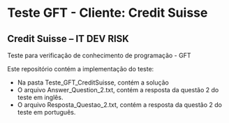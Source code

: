 # Teste GFT - Cliente: Credit Suisse

## Credit Suisse – IT DEV RISK
Teste para verificação de conhecimento de programação - GFT

Este repositório contém a implementação do teste:
- Na pasta Teste_GFT_CreditSuisse, contém a solução
- O arquivo Answer_Question_2.txt, contém a resposta da questão 2 do teste em inglês.
- O arquivo Resposta_Questao_2.txt, contém a resposta da questão 2 do teste em português.
